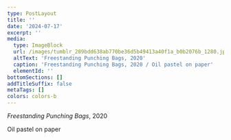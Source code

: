 ```yaml
---
type: PostLayout
title: ''
date: '2024-07-17'
excerpt: ''
media:
  type: ImageBlock
  url: /images/tumblr_289bdd638ab770be36d5b49413a40f1a_b0b2076b_1280.jpg
  altText: 'Freestanding Punching Bags, 2020'
  caption: 'Freestanding Punching Bags, 2020 / Oil pastel on paper'
  elementId: ''
bottomSections: []
addTitleSuffix: false
metaTags: []
colors: colors-b
---
```

*Freestanding Punching Bags*, 2020

Oil pastel on paper
